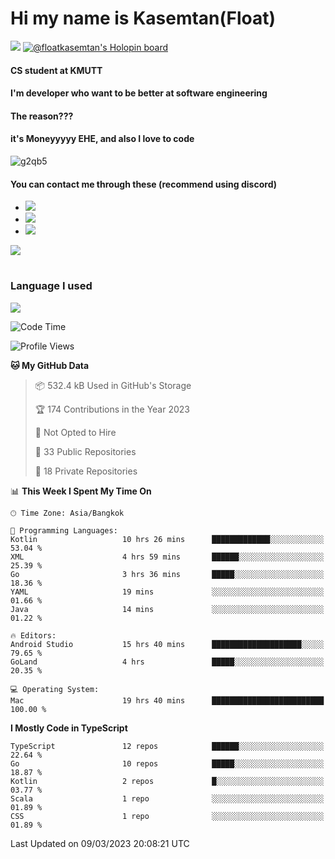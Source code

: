 # Hi my name is Kasemtan(Float)
![](https://64.media.tumblr.com/9c2a8f831efe8da556ffbf89cebb52c9/b86c1ab833a37e32-93/s1280x1920/d000dc22f75df64be2bc150f5fa69c4f6df6bb07.gifv)
[![@floatkasemtan's Holopin board](https://holopin.me/floatkasemtan)](https://holopin.io/@floatkasemtan)
#### CS student at KMUTT
#### I'm developer who want to be better at software engineering
#### The reason???
#### it's Moneyyyyy EHE, and also I love to code
![g2qb5](https://user-images.githubusercontent.com/69688279/175812510-9235eaf7-72f7-40d3-b163-56efa9aa5c6b.gif)

#### You can contact me through these (recommend using discord)
- [![](https://img.shields.io/badge/Discord-5865F2?logo=Discord&logoColor=white)](https://discordapp.com/users/278155096225742848)
- [![](https://img.shields.io/badge/Facebook-1877F2?logo=facebook&logoColor=white)](https://www.facebook.com/float.teavasirichokchai/)
- [![](https://img.shields.io/badge/linkedin-0A66C2?logo=linkedin&logoColor=white)](https://www.linkedin.com/in/kasemtan-teavasirichokchai-975531227/)

[![](https://github-readme-stats.vercel.app/api?username=FloatKasemtan&show_icons=true&theme=nightowl)]()
#
### Language I used
[![](https://github-readme-stats.vercel.app/api/top-langs/?username=FloatKasemtan&layout=compact&theme=nightowl)]()
<!--START_SECTION:waka-->
![Code Time](http://img.shields.io/badge/Code%20Time-1%2C015%20hrs%2018%20mins-blue)

![Profile Views](http://img.shields.io/badge/Profile%20Views-4-blue)

**🐱 My GitHub Data** 

> 📦 532.4 kB Used in GitHub's Storage 
 > 
> 🏆 174 Contributions in the Year 2023
 > 
> 🚫 Not Opted to Hire
 > 
> 📜 33 Public Repositories 
 > 
> 🔑 18 Private Repositories 
 > 
📊 **This Week I Spent My Time On** 

```text
🕑︎ Time Zone: Asia/Bangkok

💬 Programming Languages: 
Kotlin                   10 hrs 26 mins      █████████████░░░░░░░░░░░░   53.04 % 
XML                      4 hrs 59 mins       ██████░░░░░░░░░░░░░░░░░░░   25.39 % 
Go                       3 hrs 36 mins       █████░░░░░░░░░░░░░░░░░░░░   18.36 % 
YAML                     19 mins             ░░░░░░░░░░░░░░░░░░░░░░░░░   01.66 % 
Java                     14 mins             ░░░░░░░░░░░░░░░░░░░░░░░░░   01.22 % 

🔥 Editors: 
Android Studio           15 hrs 40 mins      ████████████████████░░░░░   79.65 % 
GoLand                   4 hrs               █████░░░░░░░░░░░░░░░░░░░░   20.35 % 

💻 Operating System: 
Mac                      19 hrs 40 mins      █████████████████████████   100.00 % 
```

**I Mostly Code in TypeScript** 

```text
TypeScript               12 repos            ██████░░░░░░░░░░░░░░░░░░░   22.64 % 
Go                       10 repos            █████░░░░░░░░░░░░░░░░░░░░   18.87 % 
Kotlin                   2 repos             █░░░░░░░░░░░░░░░░░░░░░░░░   03.77 % 
Scala                    1 repo              ░░░░░░░░░░░░░░░░░░░░░░░░░   01.89 % 
CSS                      1 repo              ░░░░░░░░░░░░░░░░░░░░░░░░░   01.89 % 
```




 Last Updated on 09/03/2023 20:08:21 UTC
<!--END_SECTION:waka-->
<!--
**FloatKasemtan/FloatKasemtan** is a ✨ _special_ ✨ repository because its `README.md` (this file) appears on your GitHub profile.

Here are some ideas to get you started:

- 🔭 I’m currently working on ...
- 🌱 I’m currently learning ...
- 👯 I’m looking to collaborate on ...
- 🤔 I’m looking for help with ...
- 💬 Ask me about ...
- 📫 How to reach me: ...
- 😄 Pronouns: ...
- ⚡ Fun fact: ...
-->
